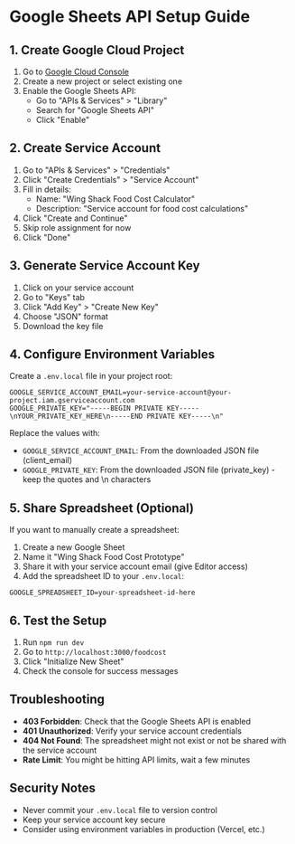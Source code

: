 # Google Sheets API Setup Guide

## 1. Create Google Cloud Project

1. Go to [Google Cloud Console](https://console.cloud.google.com/)
2. Create a new project or select existing one
3. Enable the Google Sheets API:
   - Go to "APIs & Services" > "Library"
   - Search for "Google Sheets API"
   - Click "Enable"

## 2. Create Service Account

1. Go to "APIs & Services" > "Credentials"
2. Click "Create Credentials" > "Service Account"
3. Fill in details:
   - Name: "Wing Shack Food Cost Calculator"
   - Description: "Service account for food cost calculations"
4. Click "Create and Continue"
5. Skip role assignment for now
6. Click "Done"

## 3. Generate Service Account Key

1. Click on your service account
2. Go to "Keys" tab
3. Click "Add Key" > "Create New Key"
4. Choose "JSON" format
5. Download the key file

## 4. Configure Environment Variables

Create a `.env.local` file in your project root:

```env
GOOGLE_SERVICE_ACCOUNT_EMAIL=your-service-account@your-project.iam.gserviceaccount.com
GOOGLE_PRIVATE_KEY="-----BEGIN PRIVATE KEY-----\nYOUR_PRIVATE_KEY_HERE\n-----END PRIVATE KEY-----\n"
```

Replace the values with:
- `GOOGLE_SERVICE_ACCOUNT_EMAIL`: From the downloaded JSON file (client_email)
- `GOOGLE_PRIVATE_KEY`: From the downloaded JSON file (private_key) - keep the quotes and \n characters

## 5. Share Spreadsheet (Optional)

If you want to manually create a spreadsheet:
1. Create a new Google Sheet
2. Name it "Wing Shack Food Cost Prototype"
3. Share it with your service account email (give Editor access)
4. Add the spreadsheet ID to your `.env.local`:

```env
GOOGLE_SPREADSHEET_ID=your-spreadsheet-id-here
```

## 6. Test the Setup

1. Run `npm run dev`
2. Go to `http://localhost:3000/foodcost`
3. Click "Initialize New Sheet"
4. Check the console for success messages

## Troubleshooting

- **403 Forbidden**: Check that the Google Sheets API is enabled
- **401 Unauthorized**: Verify your service account credentials
- **404 Not Found**: The spreadsheet might not exist or not be shared with the service account
- **Rate Limit**: You might be hitting API limits, wait a few minutes

## Security Notes

- Never commit your `.env.local` file to version control
- Keep your service account key secure
- Consider using environment variables in production (Vercel, etc.)

